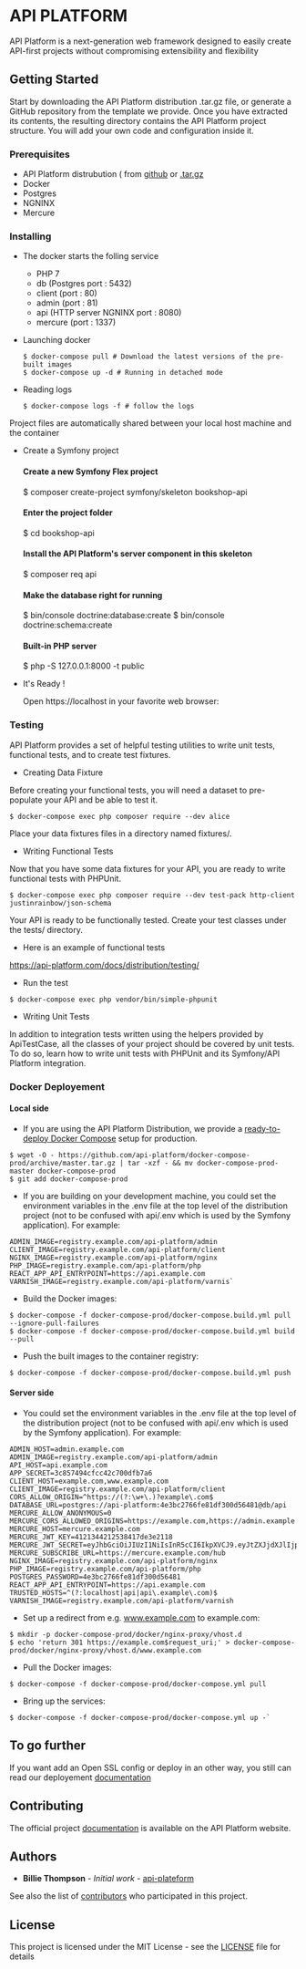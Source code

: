 
# API PLATFORM

API Platform is a next-generation web framework designed to easily create API-first projects without compromising extensibility and flexibility

## Getting Started

Start by downloading the API Platform distribution .tar.gz file, or generate a GitHub repository from the template we provide.
Once you have extracted its contents, the resulting directory contains the API Platform project structure. You will add your own code and configuration inside it.

### Prerequisites

  * API Platform distrubution ( from [github](https://github.com/api-platform/api-platform/releases/tag/v2.5.0) or [.tar.gz](https://github.com/api-platform/api-platform/releases/tag/v2.5.0)
  * Docker
  * Postgres
  * NGNINX
  * Mercure

### Installing

* The docker starts the folling service

  * PHP 7
  * db (Postgres port : 5432)
  * client (port : 80)
  * admin (port : 81)
  * api (HTTP server NGNINX port : 8080)
  * mercure (port : 1337)

* Launching docker
  ```
  $ docker-compose pull # Download the latest versions of the pre-built images
  $ docker-compose up -d # Running in detached mode
  ```

* Reading logs
  ```
  $ docker-compose logs -f # follow the logs
  ```

Project files are automatically shared between your local host machine and the container

* Create a Symfony project

  #### Create a new Symfony Flex project
  $ composer create-project symfony/skeleton bookshop-api
  #### Enter the project folder
  $ cd bookshop-api
  #### Install the API Platform's server component in this skeleton
  $ composer req api

  #### Make the database right for running

  $ bin/console doctrine:database:create
	$ bin/console doctrine:schema:create

	#### Built-in PHP server
	$ php -S 127.0.0.1:8000 -t public

* It's Ready !

	Open https://localhost in your favorite web browser:

### Testing

API Platform provides a set of helpful testing utilities to write unit tests,
functional tests, and to create test fixtures.

* Creating Data Fixture

Before creating your functional tests, you will need a dataset to pre-populate your API and be able to test it.

```
$ docker-compose exec php composer require --dev alice
```

Place your data fixtures files in a directory named fixtures/.

* Writing Functional Tests

Now that you have some data fixtures for your API, you are ready to write functional tests with PHPUnit.

```
$ docker-compose exec php composer require --dev test-pack http-client justinrainbow/json-schema
```

Your API is ready to be functionally tested. Create your test classes under the tests/ directory.

* Here is an example of functional tests

https://api-platform.com/docs/distribution/testing/


* Run the test

```
$ docker-compose exec php vendor/bin/simple-phpunit
```

* Writing Unit Tests

In addition to integration tests written using the helpers provided by ApiTestCase, all the classes of your project should be covered by unit tests. To do so, learn how to write unit tests with PHPUnit and its Symfony/API Platform integration.

### Docker Deployement
#### Local side
* If you are using the API Platform Distribution, we provide a [ready-to-deploy Docker Compose](https://github.com/api-platform/docker-compose-prod) setup for production.

```
$ wget -O - https://github.com/api-platform/docker-compose-prod/archive/master.tar.gz | tar -xzf - && mv docker-compose-prod-master docker-compose-prod
$ git add docker-compose-prod
```

* If you are building on your development machine, you could set the environment variables in the .env file at the top level of the distribution project (not to be confused with api/.env which is used by the Symfony application).
For example:
```
ADMIN_IMAGE=registry.example.com/api-platform/admin
CLIENT_IMAGE=registry.example.com/api-platform/client
NGINX_IMAGE=registry.example.com/api-platform/nginx
PHP_IMAGE=registry.example.com/api-platform/php
REACT_APP_API_ENTRYPOINT=https://api.example.com
VARNISH_IMAGE=registry.example.com/api-platform/varnis`
```

* Build the Docker images:
```
$ docker-compose -f docker-compose-prod/docker-compose.build.yml pull --ignore-pull-failures
$ docker-compose -f docker-compose-prod/docker-compose.build.yml build --pull
```
* Push the built images to the container registry:
```
$ docker-compose -f docker-compose-prod/docker-compose.build.yml push
```
#### Server side
* You could set the environment variables in the .env file at the top level of the distribution project (not to be confused with api/.env which is used by the Symfony application). For example:
```
ADMIN_HOST=admin.example.com
ADMIN_IMAGE=registry.example.com/api-platform/admin
API_HOST=api.example.com
APP_SECRET=3c857494cfcc42c700dfb7a6
CLIENT_HOST=example.com,www.example.com
CLIENT_IMAGE=registry.example.com/api-platform/client
CORS_ALLOW_ORIGIN=^https://(?:\w+\.)?example\.com$
DATABASE_URL=postgres://api-platform:4e3bc2766fe81df300d56481@db/api
MERCURE_ALLOW_ANONYMOUS=0
MERCURE_CORS_ALLOWED_ORIGINS=https://example.com,https://admin.example.com
MERCURE_HOST=mercure.example.com
MERCURE_JWT_KEY=4121344212538417de3e2118
MERCURE_JWT_SECRET=eyJhbGciOiJIUzI1NiIsInR5cCI6IkpXVCJ9.eyJtZXJjdXJlIjp7InN1YnNjcmliZSI6WyJmb28iLCJiYXIiXSwicHVibGlzaCI6WyJmb28iXX19.B0MuTRMPLrut4Nt3wxVvLtfWB_y189VEpWMlSmIQABQ
MERCURE_SUBSCRIBE_URL=https://mercure.example.com/hub
NGINX_IMAGE=registry.example.com/api-platform/nginx
PHP_IMAGE=registry.example.com/api-platform/php
POSTGRES_PASSWORD=4e3bc2766fe81df300d56481
REACT_APP_API_ENTRYPOINT=https://api.example.com
TRUSTED_HOSTS=^(?:localhost|api|api\.example\.com)$
VARNISH_IMAGE=registry.example.com/api-platform/varnish
```

* Set up a redirect from e.g. www.example.com to example.com:
```
$ mkdir -p docker-compose-prod/docker/nginx-proxy/vhost.d
$ echo 'return 301 https://example.com$request_uri;' > docker-compose-prod/docker/nginx-proxy/vhost.d/www.example.com
```


* Pull the Docker images:
```
$ docker-compose -f docker-compose-prod/docker-compose.yml pull
```
* Bring up the services:
```
$ docker-compose -f docker-compose-prod/docker-compose.yml up -`
```

## To go further
If you want add an Open SSL config or deploy in an other way, you still can read our deployement [documentation](https://api-platform.com/docs/deployment/)

## Contributing

The official project [documentation](https://api-platform.com) is available on the API Platform website.

## Authors

* **Billie Thompson** - *Initial work* - [api-plateform](https://github.com/api-platform/api-platform/)

See also the list of [contributors](https://github.com/api-platform/api-platform/graphs/contributors) who participated in this project.

## License

This project is licensed under the MIT License - see the [LICENSE](https://github.com/api-platform/api-platform/blob/master/LICENSE) file for details

